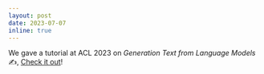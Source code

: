 ```yaml
---
layout: post
date: 2023-07-07 
inline: true
---
```


We gave a tutorial at ACL 2023 on _Generation Text from Language Models_ ✍️, [Check it out](https://rycolab.io/classes/acl-2023-tutorial/)!